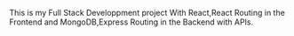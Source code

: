 This is my Full Stack Developpment project With React,React Routing in the Frontend and MongoDB,Express Routing in the Backend with APIs. 
